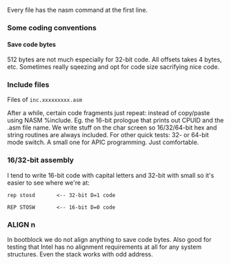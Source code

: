 Every file has the nasm command at the first line. 

### Some coding conventions

#### Save code bytes 

512 bytes are not much especially for 32-bit code. All offsets takes 4 bytes, etc. Sometimes really sqeezing and opt for code size sacrifying nice code.

### Include files

Files of `inc.xxxxxxxxx.asm` 

After a while, certain code fragments just repeat: instead of copy/paste using NASM %include. Eg. the 16-bit prologue that prints out CPUID and the .asm file name. We write stuff on the char screen so 16/32/64-bit hex and string routines are always included. For other quick tests: 32- or 64-bit mode switch. A small one for APIC programming. Just comfortable.  

### 16/32-bit assembly

I tend to write 16-bit code with capital letters and 32-bit with small so it's easier to see where we're at:

	rep stosd       <-- 32-bit D=1 code
	                
	REP STOSW       <-- 16-bit D=0 code

### ALIGN n

In bootblock we do not align anything to save code bytes. Also good for testing that Intel has no alignment requirements at all for any system structures. Even the stack works with odd address. 
